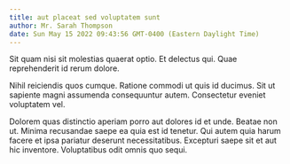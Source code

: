 ```yaml
---
title: aut placeat sed voluptatem sunt
author: Mr. Sarah Thompson
date: Sun May 15 2022 09:43:56 GMT-0400 (Eastern Daylight Time)
---
```

Sit quam nisi sit molestias quaerat optio. Et delectus qui. Quae reprehenderit id rerum dolore.

 Nihil reiciendis quos cumque. Ratione commodi ut quis id ducimus. Sit ut sapiente magni assumenda consequuntur autem. Consectetur eveniet voluptatem vel.

 Dolorem quas distinctio aperiam porro aut dolores id et unde. Beatae non ut. Minima recusandae saepe ea quia est id tenetur. Qui autem quia harum facere et ipsa pariatur deserunt necessitatibus. Excepturi saepe sit et aut hic inventore. Voluptatibus odit omnis quo sequi.